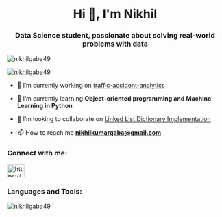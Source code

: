 <h1 align="center">Hi 👋, I'm Nikhil</h1>
<h3 align="center">Data Science student, passionate about solving real-world problems with data</h3>

<p align="left"> <img src="https://komarev.com/ghpvc/?username=nikhilgaba49&label=Profile%20views&color=0e75b6&style=flat" alt="nikhilgaba49" /> </p>

<p align="left"> <a href="https://github.com/ryo-ma/github-profile-trophy"><img src="https://github-profile-trophy.vercel.app/?username=nikhilgaba49" alt="nikhilgaba49" /></a> </p>

- 🔭 I’m currently working on [traffic-accident-analytics](https://github.com/NikhilGaba49/traffic-accident-analytics)

- 🌱 I’m currently learning **Object-oriented programming and Machine Learning in Python**

- 👯 I’m looking to collaborate on [Linked List Dictionary Implementation](https://github.com/dk-chevalier/comp20003)

- 📫 How to reach me **nikhilkumargaba@gmail.com**

<h3 align="left">Connect with me:</h3>
<p align="left">
<a href="https://linkedin.com/in/https://www.linkedin.com/in/nikhil-gaba-01685433a/" target="blank"><img align="center" src="https://raw.githubusercontent.com/rahuldkjain/github-profile-readme-generator/master/src/images/icons/Social/linked-in-alt.svg" alt="https://www.linkedin.com/in/nikhil-gaba-01685433a/" height="30" width="40" /></a>
</p>

<h3 align="left">Languages and Tools:</h3>

<p><img align="center" src="https://github-readme-stats.vercel.app/api/top-langs?username=nikhilgaba49&show_icons=true&locale=en&layout=compact" alt="nikhilgaba49" /></p>
